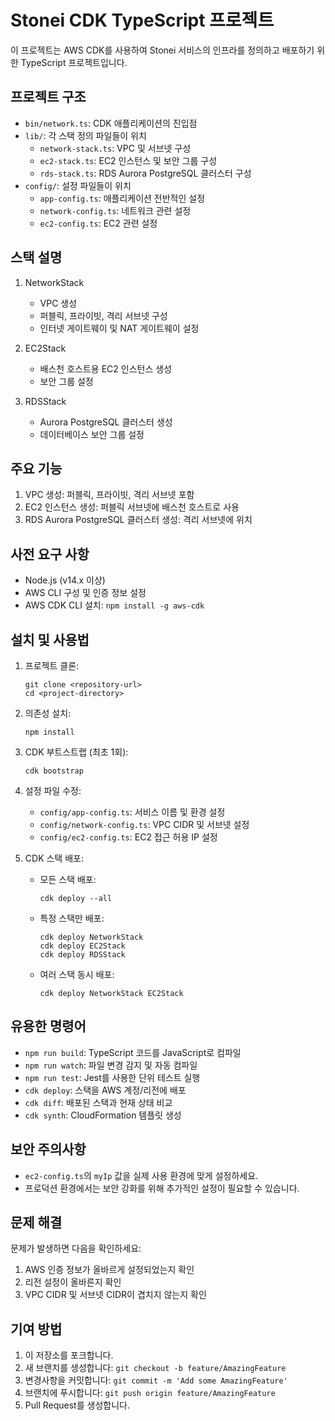 # Stonei CDK TypeScript 프로젝트

이 프로젝트는 AWS CDK를 사용하여 Stonei 서비스의 인프라를 정의하고 배포하기 위한 TypeScript 프로젝트입니다.

## 프로젝트 구조

- `bin/network.ts`: CDK 애플리케이션의 진입점
- `lib/`: 각 스택 정의 파일들이 위치
  - `network-stack.ts`: VPC 및 서브넷 구성
  - `ec2-stack.ts`: EC2 인스턴스 및 보안 그룹 구성
  - `rds-stack.ts`: RDS Aurora PostgreSQL 클러스터 구성
- `config/`: 설정 파일들이 위치
  - `app-config.ts`: 애플리케이션 전반적인 설정
  - `network-config.ts`: 네트워크 관련 설정
  - `ec2-config.ts`: EC2 관련 설정

## 스택 설명

1. NetworkStack
   - VPC 생성
   - 퍼블릭, 프라이빗, 격리 서브넷 구성
   - 인터넷 게이트웨이 및 NAT 게이트웨이 설정

2. EC2Stack
   - 배스천 호스트용 EC2 인스턴스 생성
   - 보안 그룹 설정

3. RDSStack
   - Aurora PostgreSQL 클러스터 생성
   - 데이터베이스 보안 그룹 설정

## 주요 기능

1. VPC 생성: 퍼블릭, 프라이빗, 격리 서브넷 포함
2. EC2 인스턴스 생성: 퍼블릭 서브넷에 배스천 호스트로 사용
3. RDS Aurora PostgreSQL 클러스터 생성: 격리 서브넷에 위치

## 사전 요구 사항

- Node.js (v14.x 이상)
- AWS CLI 구성 및 인증 정보 설정
- AWS CDK CLI 설치: `npm install -g aws-cdk`

## 설치 및 사용법

1. 프로젝트 클론:
   ```
   git clone <repository-url>
   cd <project-directory>
   ```

2. 의존성 설치:
   ```
   npm install
   ```

3. CDK 부트스트랩 (최초 1회):
   ```
   cdk bootstrap
   ```

4. 설정 파일 수정:
   - `config/app-config.ts`: 서비스 이름 및 환경 설정
   - `config/network-config.ts`: VPC CIDR 및 서브넷 설정
   - `config/ec2-config.ts`: EC2 접근 허용 IP 설정

5. CDK 스택 배포:
   - 모든 스택 배포:
     ```
     cdk deploy --all
     ```
   - 특정 스택만 배포:
     ```
     cdk deploy NetworkStack
     cdk deploy EC2Stack
     cdk deploy RDSStack
     ```
   - 여러 스택 동시 배포:
     ```
     cdk deploy NetworkStack EC2Stack
     ```

## 유용한 명령어

- `npm run build`: TypeScript 코드를 JavaScript로 컴파일
- `npm run watch`: 파일 변경 감지 및 자동 컴파일
- `npm run test`: Jest를 사용한 단위 테스트 실행
- `cdk deploy`: 스택을 AWS 계정/리전에 배포
- `cdk diff`: 배포된 스택과 현재 상태 비교
- `cdk synth`: CloudFormation 템플릿 생성

## 보안 주의사항

- `ec2-config.ts`의 `myIp` 값을 실제 사용 환경에 맞게 설정하세요.
- 프로덕션 환경에서는 보안 강화를 위해 추가적인 설정이 필요할 수 있습니다.

## 문제 해결

문제가 발생하면 다음을 확인하세요:
1. AWS 인증 정보가 올바르게 설정되었는지 확인
2. 리전 설정이 올바른지 확인
3. VPC CIDR 및 서브넷 CIDR이 겹치지 않는지 확인

## 기여 방법

1. 이 저장소를 포크합니다.
2. 새 브랜치를 생성합니다: `git checkout -b feature/AmazingFeature`
3. 변경사항을 커밋합니다: `git commit -m 'Add some AmazingFeature'`
4. 브랜치에 푸시합니다: `git push origin feature/AmazingFeature`
5. Pull Request를 생성합니다.
